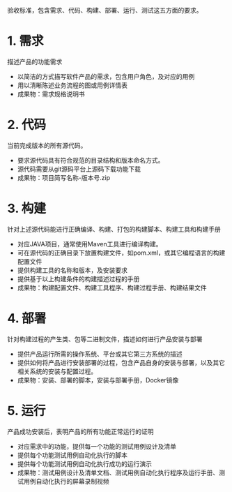 验收标准，包含需求、代码、构建、部署、运行、测试这五方面的要求。

# 1\. 需求

描述产品的功能需求

* 以简洁的方式描写软件产品的需求，包含用户角色，及对应的用例
* 用以清晰陈述业务流程的图或用例详情表
* 成果物：需求规格说明书

# 2\. 代码

当前完成版本的所有源代码。

* 要求源代码具有符合规范的目录结构和版本命名方式。
* 源代码需要从git源码平台上源码下载功能下载
* 成果物：项目简写名称-版本号.zip

# 3\. 构建

针对上述源代码能进行正确编译、构建、打包的构建脚本、构建工具和构建手册

* 对应JAVA项目，通常使用Maven工具进行编译构建。
* 可在源代码的正确目录下放置构建文件，如pom.xml，或其它编程语言的构建配置文件
* 提供构建工具的名称和版本，及安装要求
* 提供基于以上构建条件的构建描述过程的手册
* 成果物：构建配置文件、构建工具程序、构建过程手册、构建结果文件

# 4\. 部署

针对构建过程的产生类、包等二进制文件，描述如何进行产品安装与部署

* 提供产品运行所需的操作系统、平台或其它第三方系统的描述
* 提供如何将产品进行安装部署的过程，包含产品自身的安装与部署，以及其它相关系统的安装与配置过程。
* 成果物：安装、部署的脚本，安装与部署手册，Docker镜像

# 5\. 运行

产品成功安装后，表明产品的所有功能正常运行的证明

* 对应需求中的功能，提供每一个功能的测试用例设计及清单
* 提供每个功能测试用例自动化执行的脚本
* 提供每个功能测试用例自动化执行成功的运行演示
* 成果物：测试用例设计及清单文档、测试用例自动化执行程序及运行手册、测试用例自动化执行的屏幕录制视频
